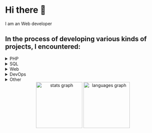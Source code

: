 # Hi there 👋

I am an Web developer
## In the process of developing various kinds of projects, I encountered:
<details>
  <summary>PHP</summary>
  
  ###
  
  * [Yii](https://github.com/yiisoft/yii)
  * [Yii2](https://github.com/yiisoft/yii2)
  * [Laravel](https://github.com/laravel/laravel)
</details>
<details>
  <summary>SQL</summary>
  
  ###
  
  * [SQLite](https://github.com/sqlite/sqlite)
  * [MySQL](https://github.com/mysql)
  * MsSQL
  * PostgreSQL
</details>
<details>
  <summary>Web</summary>
  
  ###
  
  * Html
  * Html5
  * Css
  * Css3
  * JS
</details>
<details>
  <summary>DevOps</summary>
  
  ###
  
  * Linux
  * Windows
</details>

<details>
  <summary>Other</summary>
  
  ###
  
  * Arduino
  * Radio hobby
  * Walking with a metal detector
</details>

<div align="center">
  <img src="https://github-readme-stats.vercel.app/api?hide_title=false&hide_rank=false&show_icons=true&include_all_commits=true&count_private=true&disable_animations=false&theme=vue&locale=en&hide_border=false&username=jdayamx" height="150" alt="stats graph"  />
  <img src="https://github-readme-stats.vercel.app/api/top-langs?locale=en&hide_title=false&layout=compact&card_width=320&langs_count=5&theme=vue&hide_border=false&username=jdayamx" height="150" alt="languages graph"  />
</div>

###
